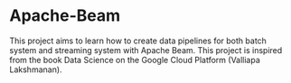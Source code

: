 # Apache-Beam
This project aims to learn how to create data pipelines for both batch system and streaming system with Apache Beam.
This project is inspired from the book Data Science on the Google Cloud Platform (Valliapa Lakshmanan). 
